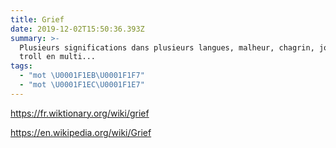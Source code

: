 ```yaml
---
title: Grief
date: 2019-12-02T15:50:36.393Z
summary: >-
  Plusieurs significations dans plusieurs langues, malheur, chagrin, joueur
  troll en multi...
tags:
  - "mot \U0001F1EB\U0001F1F7"
  - "mot \U0001F1EC\U0001F1E7"
---
```

<https://fr.wiktionary.org/wiki/grief>

<https://en.wikipedia.org/wiki/Grief>
